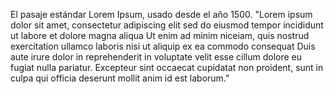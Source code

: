 El pasaje estándar Lorem Ipsum, usado desde el año 1500.
"Lorem ipsum dolor sit amet, consectetur adipiscing elit
 sed do eiusmod tempor incididunt ut labore et dolore magna aliqua
Ut enim ad minim niceiam, quis nostrud exercitation ullamco laboris nisi ut aliquip ex ea commodo consequat
 Duis aute irure dolor in reprehenderit in voluptate velit esse cillum dolore eu fugiat nulla pariatur.
Excepteur sint occaecat cupidatat non proident, sunt in culpa qui officia deserunt mollit anim id est laborum."
